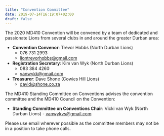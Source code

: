 ```yaml
---
title: "Convention Committee"
date: 2019-07-14T16:19:07+02:00
draft: false
---
```


The 2020 MD410 Convention will be convened by a team of dedicated and passionate Lions from several clubs in and around the greater Durban area:

* **Convention Convenor**: Trevor Hobbs (North Durban Lions)
    * 076 731 2993
    * [liontrevorhobbs@gmail.com](mailto:liontrevorhobbs@gmail.com)
* **Registration Secretary**: Kim van Wyk (North Durban Lions)
    * 083 384 4260
    * [vanwykk@gmail.com](mailto:vanwykk@gmail.com)
* **Treasurer**: Dave Shone (Cowies Hill Lions)
    * [david@shone.co.za](mailto:david@shone.co.za)

The MD410 Standing Committee on Conventions advises the convention committee and the MD410 Council on the Convention:

* **Standing Committee on Conventions Chair**: Vicki van Wyk (North Durban Lions) - [vanwykvs@gmail.com](mailto:vanwykvs@gmail.com)

Please use email wherever possible as the committee members may not be in a position to take phone calls.
